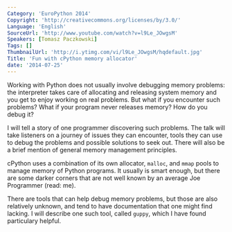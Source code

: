 ```yaml
---
Category: 'EuroPython 2014'
Copyright: 'http://creativecommons.org/licenses/by/3.0/'
Language: 'English'
SourceUrl: 'http://www.youtube.com/watch?v=l9Le_JOwgsM'
Speakers: [Tomasz Paczkowski]
Tags: []
ThumbnailUrl: 'http://i.ytimg.com/vi/l9Le_JOwgsM/hqdefault.jpg'
Title: 'Fun with cPython memory allocator'
date: '2014-07-25'
---
```

Working with Python does not usually involve debugging memory problems: the interpreter takes care of allocating and releasing system memory and you get to enjoy working on real problems. But what if you encounter such problems? What if your program never releases memory? How do you debug it?

I will tell a story of one programmer discovering such problems. The talk will take listeners on a journey of issues they can encounter, tools they can use to debug the problems and possible solutions to seek out. There will also be a brief mention of general memory management principles.

cPython uses a combination of its own allocator, `malloc`, and `mmap` pools to manage memory of Python programs. It usually is smart enough, but there are some darker corners that are not well known by an average Joe Programmer (read: me). 

There are tools that can help debug memory problems, but those are also relatively unknown, and tend to have documentation that one might find lacking. I will describe one such tool, called `guppy`, which I have found particulary helpful.
